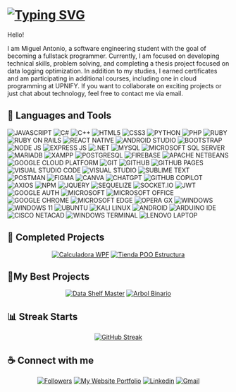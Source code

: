 #
# [![Typing SVG](https://readme-typing-svg.herokuapp.com?font=Cambria+Math&weight=100&size=25&pause=200&color=F7F7F7&center=true&vCenter=true&width=900&height=30&lines=Antonio+Martinez+-+%40DevDarkSonic;Programmer+and+Developer;+Future+Software+Engineer+and++Naval+System+Engineer)]([https://git.io/typing-svg](https://github.com/Miguel-Antonio-Martinez-Jimenez))

Hello!

I am Miguel Antonio, a software engineering student with the goal of becoming a fullstack programmer. Currently, I am focused on developing technical skills, problem solving, and completing a thesis project focused on data logging optimization. In addition to my studies, I earned certificates and am participating in additional courses, including one in cloud programming at UPNIFY. If you want to collaborate on exciting projects or just chat about technology, feel free to contact me via email.

## 🧰 Languages ​​and Tools
![JAVASCRIPT](https://img.shields.io/badge/JAVASCRIPT-fedf2a?style=for-the-badge&labelColor=black&logo=JAVASCRIPT&logoColor=fedf2a)
![C#](https://img.shields.io/badge/C%23-731c84?style=for-the-badge&labelColor=black&logo=csharp&logoColor=ffffff)
![C++](https://img.shields.io/badge/C++-08609f?style=for-the-badge&labelColor=black&logo=c%2B%2B&logoColor=ffffff)
![HTML5](https://img.shields.io/badge/HTML_5-fa4100?style=for-the-badge&labelColor=black&logo=HTML5&logoColor=ffffff)
![CSS3](https://img.shields.io/badge/CSS_3-089cd3?style=for-the-badge&labelColor=black&logo=CSS3&logoColor=ffffff)
![PYTHON](https://img.shields.io/badge/Python-ffd239?style=for-the-badge&labelColor=black&logo=Python&logoColor=0080c6)
![PHP](https://img.shields.io/badge/PHP-757bb3?style=for-the-badge&labelColor=black&logo=PHP&logoColor=ffffff)
![RUBY](https://img.shields.io/badge/RUBY-e21f13?style=for-the-badge&labelColor=black&logo=RUBY&logoColor=ffffff)
![RUBY ON RAILS](https://img.shields.io/badge/RUBY_ON_RAILS-e30000?style=for-the-badge&labelColor=black&logo=RUBYONRAILS&logoColor=ffffff)
![REACT NATIVE](https://img.shields.io/badge/REACT_NATIVE-1f232a?style=for-the-badge&labelColor=black&logo=REACT&logoColor=48e3ff)
![ANDROID STUDIO](https://img.shields.io/badge/ANDROID_STUDIO-08b964?style=for-the-badge&labelColor=black&logo=AndroidStudio&logoColor=08b964)
![BOOTSTRAP](https://img.shields.io/badge/BOOTSTRAP-5a3c7b?style=for-the-badge&labelColor=black&logo=BOOTSTRAP&logoColor=ffffff)
![NODE JS](https://img.shields.io/badge/NODE_JS-009b3d?style=for-the-badge&labelColor=black&logo=NODE.JS&logoColor=ffffff)
![EXPRESS JS](https://img.shields.io/badge/EXPRESS_JS-000000?style=for-the-badge&labelColor=black&logo=EXPRESS&logoColor=ffffff)
![.NET](https://img.shields.io/badge/.NET-532ad2?style=for-the-badge&labelColor=black&logo=.NET&logoColor=ffffff)
![MYSQL](https://img.shields.io/badge/MYSQL-f68d08?style=for-the-badge&labelColor=black&logo=MYSQL&logoColor=ffffff)
![MICROSOFT SQL SERVER](https://img.shields.io/badge/Microsoft%20SQL%20Server-CC2927?style=for-the-badge&logo=microsoft%20sql%20server&logoColor=ffffff)
![MARIADB](https://img.shields.io/badge/MARIADB-003646?style=for-the-badge&labelColor=black&logo=MARIADB&logoColor=ffffff)
![XAMPP](https://img.shields.io/badge/XAMPP-ff6e00?style=for-the-badge&logo=XAMPP&labelColor=black&logoColor=ffffff)
![POSTGRESQL](https://img.shields.io/badge/POSTGRESQL-0c6292?style=for-the-badge&labelColor=black&logo=POSTGRESQL&logoColor=ffffff)
![FIREBASE](https://img.shields.io/badge/FIREBASE-ffc821?style=for-the-badge&labelColor=black&logo=FIREBASE&logoColor=ffc821)
![APACHE NETBEANS](https://img.shields.io/badge/apache%20netbeans-ffffff?style=for-the-badge&labelColor=black&logo=apache%20netbeans%20IDE&logoColor=ffffff)
![GOOGLE CLOUD PLATFORM](https://img.shields.io/badge/GOOGLE_CLOUD_PLATFORM-1d1d1d?style=for-the-badge&labelColor=black&logo=GoogleCloud&logoColor=ffffff)
![GIT](https://img.shields.io/badge/GIT-fb3d12?style=for-the-badge&labelColor=black&logo=GIT&logoColor=ffffff)
![GITHUB](https://img.shields.io/badge/GITHUB-130000?style=for-the-badge&labelColor=black&logo=GITHUB&logoColor=ffffff)
![GITHUB PAGES](https://img.shields.io/badge/GITHUB_PAGES-222222?style=for-the-badge&labelColor=black&logo=GITHUB%20PAGES&logoColor=ffffff)
![VISUAL STUDIO CODE](https://img.shields.io/badge/VISUAL_STUDIO_CODE-007ad4?style=for-the-badge&labelColor=black&logo=VSCode&logoColor=F0DB4F)
![VISUAL STUDIO](https://img.shields.io/badge/VISUAL_STUDIO-632b8f?style=for-the-badge&labelColor=black&logo=VISUAL_STUDIO&logoColor=F0DB4F)
![SUBLIME TEXT](https://img.shields.io/badge/SIBLIME_TEXT-575757?style=for-the-badge&labelColor=black&logo=sublimetext&logoColor=ff751f)
![POSTMAN](https://img.shields.io/badge/POSTMAN-ff611a?style=for-the-badge&labelColor=black&logo=POSTMAN&logoColor=ffffff)
![FIGMA](https://img.shields.io/badge/FIGMA-ff3d00?style=for-the-badge&labelColor=black&logo=FIGMA&logoColor=ffffff)
![CANVA](https://img.shields.io/badge/CANVA-00c7cf?style=for-the-badge&labelColor=black&logo=CANVA&logoColor=ffffff)
![CHATGPT](https://img.shields.io/badge/ChatGPT-74aa9c?style=for-the-badge&labelColor=black&logo=openai&logoColor=white)
![GITHUB COPILOT](https://img.shields.io/badge/GITHUB_COPILOT-000000?style=for-the-badge&labelColor=black&logo=GITHUBCOPILOT&logoColor=white)
![AXIOS](https://img.shields.io/badge/AXIOS-6e17dd?style=for-the-badge&labelColor=black&logo=AXIOS&logoColor=ffffff)
![NPM](https://img.shields.io/badge/NPM-e12626?style=for-the-badge&logo=NPM&labelColor=black&logoColor=ffffff)
![JQUERY](https://img.shields.io/badge/JQUERY-006bad?style=for-the-badge&labelColor=black&logo=JQUERY&logoColor=ffffff)
![SEQUELIZE](https://img.shields.io/badge/Sequelize-52B0E7?style=for-the-badge&labelColor=black&logo=Sequelize&logoColor=white)
![SOCKET.IO](https://img.shields.io/badge/SOCKET.IO-010101?style=for-the-badge&labelColor=black&logo=SOCKET.IO&logoColor=ffffff)
![JWT](https://img.shields.io/badge/JSON_WEB_TOKEN-010101?style=for-the-badge&labelColor=black&logo=JSONWebTokens&logoColor=ffffff)
![GOOGLE AUTH](https://img.shields.io/badge/GOOGLE_AUTH-ffffff?style=for-the-badge&labelColor=black&logo=GOOGLE&logoColor=ffffff)
![MICROSOFT](https://img.shields.io/badge/MICROSOFT-292b30?style=for-the-badge&logo=MICROSOFT&logoColor=ffffff)
![MICROSOFT OFFICE](https://img.shields.io/badge/Microsoft_Office-D83B01?style=for-the-badge&labelColor=black&logo=microsoft-office&logoColor=white)
![GOOGLE CHROME](https://img.shields.io/badge/Google_chrome-ffffff?style=for-the-badge&labelColor=black&logo=Google-chrome&logoColor=ffffff)
![MICROSOFT EDGE](https://img.shields.io/badge/Microsoft_Edge-0078D7?style=for-the-badge&labelColor=black&logo=Microsoft-edge&logoColor=white)
![OPERA GX](https://img.shields.io/badge/OPERA_GX-1b1b1b?style=for-the-badge&labelColor=black&logo=OperaGX&logoColor=ff0840)
![WINDOWS](https://img.shields.io/badge/WINDOWS-0078D6?style=for-the-badge&logo=WINDOWS&logoColor=white)
![WINDOWS 11](https://img.shields.io/badge/Windows_11-0078d4?style=for-the-badge&logo=windows-11&labelColor=black&logoColor=white)
![UBUNTU](https://img.shields.io/badge/UBUNTU-ff4700?style=for-the-badge&labelColor=black&logo=UBUNTU&logoColor=ffffff)
![KALI LINUX](https://img.shields.io/badge/KALI_LINUX-000000?style=for-the-badge&labelColor=black&logo=KALILINUX&logoColor=ffffff)
![ANDROID](https://img.shields.io/badge/ANDROID-08b964?style=for-the-badge&labelColor=black&logo=ANDROID&logoColor=08b964)
![ARDUINO IDE](https://img.shields.io/badge/ARDUINO_IDE-00999f?style=for-the-badge&labelColor=black&logo=Arduino&logoColor=ffffff)
![CISCO NETACAD](https://img.shields.io/badge/CISCO_NETACAD-1BA0D7?style=for-the-badge&labelColor=black&logo=CISCO&logoColor=white)
![WINDOWS TERMINAL](https://img.shields.io/badge/windows%20terminal-000000?style=for-the-badge&logo=terminal&logoColor=white)
![LENOVO LAPTOP](https://img.shields.io/badge/lenovo%20laptop-E2231A?style=for-the-badge&logo=lenovo&labelColor=black&logoColor=white)

## 🌟 Completed Projects
<div align="center">

[![Calculadora WPF](https://github-readme-stats.vercel.app/api/pin/?username=Miguel-Antonio-Martinez-Jimenez&repo=Calculadora_WPF&&theme=dark&text_color=ffffff&border_color=151515)](https://github.com/Miguel-Antonio-Martinez-Jimenez/Calculadora_WPF)
[![Tienda POO Estructura](https://github-readme-stats.vercel.app/api/pin/?username=Miguel-Antonio-Martinez-Jimenez&repo=Tienda_POO_Estructura&&theme=dark&text_color=ffffff&border_color=151515)](https://github.com/Miguel-Antonio-Martinez-Jimenez/Tienda_POO_Estructura)
</div>

## 🏅My Best Projects
<div align="center">

[![Data Shelf Master](https://github-readme-stats.vercel.app/api/pin/?username=Miguel-Antonio-Martinez-Jimenez&repo=Data_Shelf_Master&&theme=dark&text_color=ffffff&border_color=151515)](https://github.com/Miguel-Antonio-Martinez-Jimenez/Data_Shelf_Master)
[![Arbol Binario](https://github-readme-stats.vercel.app/api/pin/?username=Miguel-Antonio-Martinez-Jimenez&repo=Arbol.Binario&&theme=dark&text_color=ffffff&border_color=151515)](https://github.com/Miguel-Antonio-Martinez-Jimenez/Arbol_Binario)
</div>


## 📊 Streak Starts
<div align="center">
  
[![GitHub Streak](https://github-readme-streak-stats.herokuapp.com?user=Miguel-Antonio-Martinez-Jimenez&theme=dark&border=151515&border_radius=5&locale=es&card_width=500&card_height=190)]([https://git.io/streak-stats](https://github.com/Miguel-Antonio-Martinez-Jimenez))
</div>


## ☕ Connect with me
<div align="center">
  
[![Followers](https://custom-icon-badges.demolab.com/github/followers/Miguel-Antonio-Martinez-Jimenez?color=236ad3&labelColor=1155ba&style=for-the-badge&logo=person-add&label=Follow&logoColor=white)](https://github.com/Miguel-Antonio-Martinez-Jimenez?tab=followers)
[![My Website Portfolio](https://img.shields.io/badge/MY_WEB_PORTFOLIO-1a1b1f?style=for-the-badge&labelColor=black&logo=About.me&logoColor=white)](https://Miguel-Antonio-Martinez-Jimenez.github.io)
[![Linkedin](https://img.shields.io/badge/-Linkedin-0079b5?style=for-the-badge&labelColor=black&logo=Linkedin&logoColor=ffffff)](https://www.linkedin.com/in/miguel-antonio-martínez-jiménez-90257021b/)
[![Gmail](https://img.shields.io/badge/-gmail-e63b24?style=for-the-badge&labelColor=black&logo=gmail&logoColor=ffffff)](mailto:miguelantoniomartinezjimenez00@gmail.com)

</div>
